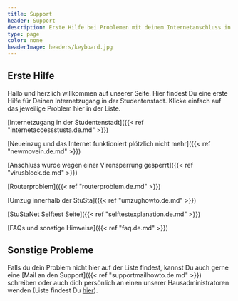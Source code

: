 ```yaml
---
title: Support
header: Support
description: Erste Hilfe bei Problemen mit deinem Internetanschluss in der StuSta
type: page
color: none
headerImage: headers/keyboard.jpg
---
```


## Erste Hilfe

Hallo und herzlich willkommen auf unserer Seite. Hier findest Du eine erste Hilfe für Deinen Internetzugang in der Studentenstadt. Klicke einfach auf das jeweilige Problem hier in der Liste.

[Internetzugang in der Studentenstadt]({{< ref "internetaccessstusta.de.md" >}})

[Neueinzug und das Internet funktioniert plötzlich nicht mehr]({{< ref "newmovein.de.md" >}})

[Anschluss wurde wegen einer Virensperrung gesperrt]({{< ref "virusblock.de.md" >}})

[Routerproblem]({{< ref "routerproblem.de.md" >}})

[Umzug innerhalb der StuSta]({{< ref "umzughowto.de.md" >}})

[StuStaNet Selftest Seite]({{< ref "selftestexplanation.de.md" >}})

[FAQs und sonstige Hinweise]({{< ref "faq.de.md" >}})

## Sonstige Probleme

Falls du dein Problem nicht hier auf der Liste findest, kannst Du auch gerne eine [Mail an den Support]({{< ref "supportmailhowto.de.md" >}}) schreiben oder auch dich persönlich an einen unserer Hausadministratoren wenden (Liste findest Du [hier](https://dokumente.stusta.de/adminliste/adminliste.html "Liste der Hausadministratoren")).
